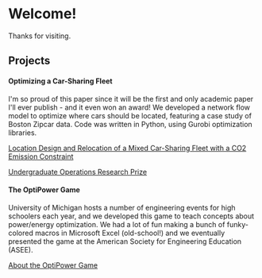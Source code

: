 # Welcome! 
Thanks for visiting. 

## Projects

#### Optimizing a Car-Sharing Fleet

I'm so proud of this paper since it will be the first and only academic paper I'll ever publish - and it even won an award! We developed a network flow model to optimize where cars should be located, featuring a case study of Boston Zipcar data. Code was written in Python, using Gurobi optimization libraries.

[Location Design and Relocation of a Mixed Car-Sharing Fleet with a CO2 Emission Constraint](https://pubsonline.informs.org/doi/10.1287/serv.2017.0178)

[Undergraduate Operations Research Prize](https://www.informs.org/Recognizing-Excellence/Award-Recipients/Joy-Chang) 



#### The OptiPower Game 

University of Michigan hosts a number of engineering events for high schoolers each year, and we developed this game to teach concepts about power/energy optimization. We had a lot of fun making a bunch of funky-colored macros in Microsoft Excel (old-school!) and we eventually presented the game at the American Society for Engineering Education (ASEE). 

[About the OptiPower Game](https://www.asee.org/public/conferences/78/papers/19096/view)

